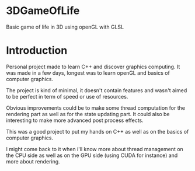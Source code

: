 # 3DGameOfLife
Basic game of life in 3D using openGL with GLSL

# Introduction

Personal project made to learn  C++ and discover graphics computing. It was made in a few days, longest was to learn openGL and basics of computer graphics.

The project is kind of minimal, it doesn't contain features and wasn't aimed to be perfect in term of speed or use of resources. 

Obvious improvements could be to make some thread computation for the rendering part as well as for the state updating part.
It could also be interesting to make more advanced post process effects.

This was a good project to put my hands on C++ as well as on the basics of computer graphics.

I might come back to it when i'll know more about thread management on the CPU side as well as on the GPU side (using CUDA for instance) and more about rendering.

